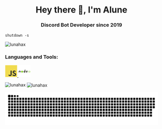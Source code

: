 <h1 align="center">Hey there 👋, I'm Alune</h1>
<h3 align="center">Discord Bot Developer since 2019</h3>

```sh-session
shutdown -s
```

<p align="left"> <img src="https://komarev.com/ghpvc/?username=lunahax&label=Profile%20views&color=0e75b6&style=flat" alt="lunahax" /> </p>
<p align="left">
</p>

<h3 align="left">Languages and Tools:</h3>
<p align="left"> <a href="https://developer.mozilla.org/en-US/docs/Web/JavaScript" target="_blank" rel="noreferrer"> <img src="https://raw.githubusercontent.com/devicons/devicon/master/icons/javascript/javascript-original.svg" alt="javascript" width="40" height="40"/> </a> <a href="https://nodejs.org" target="_blank" rel="noreferrer"> <img src="https://raw.githubusercontent.com/devicons/devicon/master/icons/nodejs/nodejs-original-wordmark.svg" alt="nodejs" width="40" height="40"/> </a> </p>

<p><img align="left" src="https://github-readme-stats.vercel.app/api/top-langs?username=lunahax&show_icons=true&locale=en&layout=compact" alt="lunahax" /></p>

<p>&nbsp;<img align="center" src="https://github-readme-stats.vercel.app/api?username=lunahax&show_icons=true&locale=en" alt="lunahax" /></p>

![Snake animation](https://github.com/Lunahax/Lunahax/blob/output/github-contribution-grid-snake.svg)
